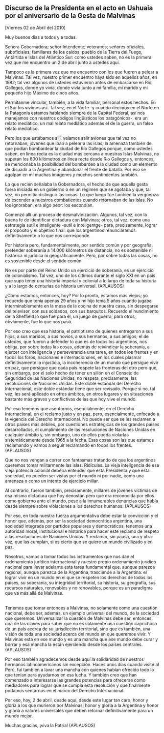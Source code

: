 Discurso de la Presidenta en el acto en Ushuaia por el aniversario de la Gesta de Malvinas
------------------------------------------------------------------------------------------

[Viernes 02 de Abril del 2010]

Muy buenos días a todos y a todas.

Señora Gobernadora; señor Intendente; veteranos; señores oficiales,
suboficiales; familiares de los caídos; pueblo de la Tierra del Fuego,
Antártida e Islas del Atlántico Sur: como ustedes saben, no es la
primera vez que me encuentro un 2 de abril junto a ustedes aquí.

Tampoco es la primera vez que me encuentro con los que fueron a pelear a
Malvinas. Tal vez, nuestro primer encuentro haya sido en aquellos años,
en 1982; tal vez algunos de ustedes estuvieron antes de embarcarse en
Río Gallegos, donde yo vivía, donde vivía junto a mi familia, mi marido
y mi pequeño hijo Máximo de cinco años.

Permítanme vincular, también, a la vida familiar, personal estos hechos.
En el Sur los vivimos así. Tal vez, en el Norte -y cuando decimos en el
Norte en la Patagonia estamos hablando siempre de la Capital Federal,
así nos manejamos con nuestros códigos lingüísticos los patagónicos-,
era un relato mediático, un mal relato mediático además el de la guerra,
un falso relato mediático.

Pero los que estábamos allí, veíamos salir aviones que tal vez no
retornaban, jóvenes que iban a pelear a las islas, la amenaza también de
que podían bombardear la ciudad de Río Gallegos porque, como ustedes
saben, en línea recta es la ciudad más cercana a nuestras Islas
Malvinas, no superan los 800 kilómetros en línea recta desde Río
Gallegos y, entonces, se mencionaba la posibilidad del bombardeo a la
ciudad como un elemento de disuadir a la Argentina y abandonar el frente
de batalla. Por eso se agolpan en mí muchas imágenes y muchos
sentimientos también.

Lo que recién señalaba la Gobernadora, el hecho de que aquella gesta
fuera iniciada en un gobierno o en un régimen que se agotaba y que, tal
vez, no permitía distinguir las cosas. Lo que luego fue también la
vergüenza de esconder a nuestros combatientes cuando retornaban de las
islas. No los ignoraban, era algo peor: los escondían.

Comenzó allí un proceso de desmalvinización. Algunos, tal vez, con la
buena fe de identificar dictadura con Malvinas; otros, tal vez, como una
estrategia sutil e inteligente -sutil e inteligentge- para,
precisamente, lograr el propósito y el objetivo final: que los
argentinos renunciáramos definitivamente a lo que nos corresponde.

Por historia pero, fundamentalmente, por sentido común y por geografía,
pretender soberanía a 14.000 kilómetros de distancia, no es sostenible
ni histórica ni jurídica ni geográficamente. Pero, por sobre todas las
cosas, no es sostenible desde el sentido común.

No es por parte del Reino Unido un ejercicio de soberanía, es un
ejercicio de colonialismo. Tal vez, uno de los últimos durante el siglo
XXI en un país que supo tener una historia imperial y colonial a lo
largo de toda su historia y a lo largo de centurias de historia
universal. (APLAUSOS)

¿Cómo estamos, entonces, hoy? Por lo pronto, estamos más viejos; yo
recuerdo que tenía apenas 29 años y mi hijo tenía 5 años cuando jugaba
interminablemente en la mesa de la cocina de nuestra casa, sin
despegarse del televisor, con sus soldados, con sus barquitos. Recuerdo
el hundimiento de la Sheffield lo que fue para él, un juego de guerra,
para otros, obviamente, fue lo que nos pasó.

Por eso creo que esa historia, el patriotismo de quienes entregaron a
sus hijos, a sus maridos, a sus novios, a sus hermanos, a sus amigos; el
de ustedes, que fueron a defender lo que es de todos los argentinos, nos
obliga, por sobre todas las cosas, además de reivindicar la soberanía, a
ejercer con inteligencia y perseverancia una tarea, en todos los frentes
y en todos los foros, nacionales e internacionales, en los cuales
plasmar definitivamente la injusticia, la incoherencia de un mundo que
persigue vivir en paz, que persigue que cada país respete las fronteras
del otro pero que, sin embargo, por el solo hecho de tener un sillón en
el Consejo de Seguridad de las Naciones Unidas, no respeta,
precisamente, las resoluciones de Naciones Unidas. Este doble estándar
del Derecho Internacional, este doble estándar tiene que ser revisado.
Porque si no, tal vez, les será aplicado en otros ámbitos, en otros
lugares y en situaciones bastante más graves y conflictivas de las que
hoy vive el mundo.

Por eso tenemos que asentarnos, esencialmente, en el Derecho
Internacional, en el reclamo justo y en paz, pero, esencialmente,
enfocado a la vigencia del Derecho Internacional. No puede ser que se
les reclamen a otros países más débiles, por cuestiones estratégicas de
los grandes países desarrollados, el cumplimiento de las resoluciones de
Naciones Unidas en cualquier ámbito y, sin embargo, uno de ellos pueda
violarlas sistemáticamente desde 1965 a la fecha. Esas cosas son las que
estamos reclamando y vamos a seguir reclamando en todos los frentes.
(APLAUSOS)

Que no nos vengan a correr con fantasmas tratando de que los argentinos
queremos tomar militarmente las islas. Ridículas. La vieja inteligencia
de esa vieja potencia colonial debería entender que esta Presidenta y
que esta sociedad, no pueden ser vistas por el mundo ni por nadie, como
una amenaza o como un intento de ejercicio miliar.

Al contrario, fueron también, precisamente, millares de jóvenes víctimas
de esa misma dictadura que hoy denostan pero que era reconocida por
ellos como gobierno ante el mundo, pese a la innumerables denuncias que
había desde siempre sobre violaciones a los derechos humanos. (APLAUSOS)

Por eso, en toda nuestra fuerza argumentativa debe estar la convicción y
el honor que, además, por ser la sociedad democrática argentina, una
sociedad integrada por partidos populares y democráticos, tenemos una
autoridad moral, institucional e histórica para hacer este reclamo de
respeto a las resoluciones de Naciones Unidas. Y reclamar, sin pausa,
una y otra vez, que las cumplan, si es cierto que se quiere un mundo
civilizado y en paz.

Nosotros, vamos a tomar todos los instrumentos que nos dan el
ordenamiento jurídico internacional y nuestro propio ordenamiento
jurídico nacional para llevar adelante esta tarea fundamental que,
aunque parezca regional, aunque parezca de la Argentina, trasciende a la
Argentina: el lograr vivir en un mundo en el que se respeten los
derechos de todos los países, su soberanía, su integridad territorial,
su historia, su geografía, sus recursos naturales, renovables y no
renovables, porque es un paradigma que va más allá de Malvinas.

\
 Tenemos que tomar entonces a Malvinas, no solamente como una cuestión
nacional, debe ser, además, un ejemplo universal del mundo, de la
sociedad que queremos. Universalizar la cuestión de Malvinas debe ser,
entonces, una de las claves para saber que no es solamente una cuestión
caprichosa de un país acerca de su jurisdicción territorial, sino que es
también, una visión de toda una sociedad acerca del mundo en que
queremos vivir. Y Malvinas está en ese mundo y es una mancha que ese
mundo debe curar y borrar y esa mancha la están ejerciendo desde los
países centrales. (APLAUSOS)

Por eso también agradecemos desde aquí la solidaridad de nuestros
hermanos latinoamericanos sin excepción. Haces unos días cuando visité
al Perú, fui también a lavar una mancha con quienes habían ofrecido todo
lo que tenían para ayudarnos en esa lucha. Y también creo que han
comenzado a interesarse las grandes potencias para ofrecerse como
mediadores para lograr que se cumpla esta resolución y que finalmente
podamos sentarnos en el marco del Derecho Internacional.

Por eso, hoy, 2 de abril, desde aquí, desde este lugar tan caro, honor y
gloria a los que murieron por Malvinas; honor y gloria a la Argentina y
honor y gloria a valores universales que deben retornar definitivamente
para un mundo mejor.

Muchas gracias, ¡viva la Patria! (APLAUSOS)
